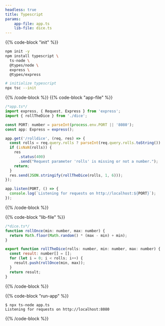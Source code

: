 ```yaml
---
headless: true
title: Typescript
params:
    app-file: app.ts
    lib-file: dice.ts
---
```

{{% code-block "init" %}}

```bash
npm init -y
npm install typescript \
  ts-node \
  @types/node \
  express \
  @types/express

# initialize typescript
npx tsc --init
```

{{% /code-block %}}
{{% code-block "app-file" %}}

```javascript
/*app.ts*/
import express, { Request, Express } from 'express';
import { rollTheDice } from './dice';

const PORT: number = parseInt(process.env.PORT || '8080');
const app: Express = express();

app.get('/rolldice', (req, res) => {
  const rolls = req.query.rolls ? parseInt(req.query.rolls.toString()) : NaN;
  if (isNaN(rolls)) {
    res
      .status(400)
      .send("Request parameter 'rolls' is missing or not a number.");
    return;
  }
  res.send(JSON.stringify(rollTheDice(rolls, 1, 6)));
});

app.listen(PORT, () => {
  console.log(`Listening for requests on http://localhost:${PORT}`);
});

```

{{% /code-block %}}

{{% code-block "lib-file" %}}

```javascript
/*dice.ts*/
function rollOnce(min: number, max: number) {
  return Math.floor(Math.random() * (max - min) + min);
}

export function rollTheDice(rolls: number, min: number, max: number) {
  const result: number[] = [];
  for (let i = 0; i < rolls; i++) {
    result.push(rollOnce(min, max));
  }
  return result;
}
```

{{% /code-block %}}

{{% code-block "run-app" %}}

```console
$ npx ts-node app.ts
Listening for requests on http://localhost:8080
```

{{% /code-block %}}